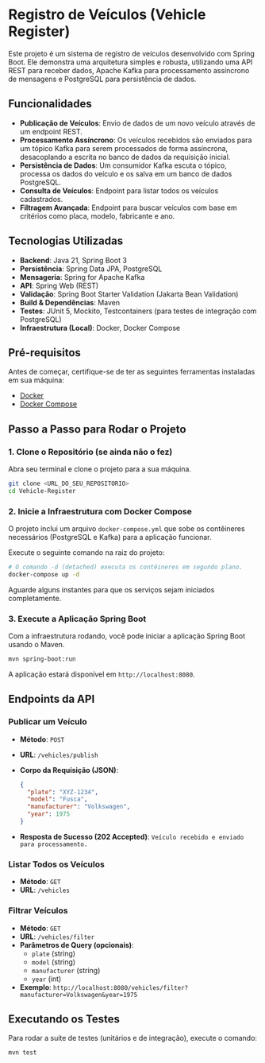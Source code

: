 # Registro de Veículos (Vehicle Register)

Este projeto é um sistema de registro de veículos desenvolvido com Spring Boot. Ele demonstra uma arquitetura simples e robusta, utilizando uma API REST para receber dados, Apache Kafka para processamento assíncrono de mensagens e PostgreSQL para persistência de dados.

## Funcionalidades

*   **Publicação de Veículos**: Envio de dados de um novo veículo através de um endpoint REST.
*   **Processamento Assíncrono**: Os veículos recebidos são enviados para um tópico Kafka para serem processados de forma assíncrona, desacoplando a escrita no banco de dados da requisição inicial.
*   **Persistência de Dados**: Um consumidor Kafka escuta o tópico, processa os dados do veículo e os salva em um banco de dados PostgreSQL.
*   **Consulta de Veículos**: Endpoint para listar todos os veículos cadastrados.
*   **Filtragem Avançada**: Endpoint para buscar veículos com base em critérios como placa, modelo, fabricante e ano.

## Tecnologias Utilizadas

*   **Backend**: Java 21, Spring Boot 3
*   **Persistência**: Spring Data JPA, PostgreSQL
*   **Mensageria**: Spring for Apache Kafka
*   **API**: Spring Web (REST)
*   **Validação**: Spring Boot Starter Validation (Jakarta Bean Validation)
*   **Build & Dependências**: Maven
*   **Testes**: JUnit 5, Mockito, Testcontainers (para testes de integração com PostgreSQL)
*   **Infraestrutura (Local)**: Docker, Docker Compose

## Pré-requisitos

Antes de começar, certifique-se de ter as seguintes ferramentas instaladas em sua máquina:

*   [Docker](https://www.docker.com/get-started)
*   [Docker Compose](https://docs.docker.com/compose/install/)

## Passo a Passo para Rodar o Projeto

### 1. Clone o Repositório (se ainda não o fez)

Abra seu terminal e clone o projeto para a sua máquina.

```bash
git clone <URL_DO_SEU_REPOSITORIO>
cd Vehicle-Register
```

### 2. Inicie a Infraestrutura com Docker Compose

O projeto inclui um arquivo `docker-compose.yml` que sobe os contêineres necessários (PostgreSQL e Kafka) para a aplicação funcionar.

Execute o seguinte comando na raiz do projeto:

```bash
# O comando -d (detached) executa os contêineres em segundo plano.
docker-compose up -d
```

Aguarde alguns instantes para que os serviços sejam iniciados completamente.

### 3. Execute a Aplicação Spring Boot

Com a infraestrutura rodando, você pode iniciar a aplicação Spring Boot usando o Maven.

```bash
mvn spring-boot:run
```

A aplicação estará disponível em `http://localhost:8080`.

## Endpoints da API

### Publicar um Veículo

*   **Método**: `POST`
*   **URL**: `/vehicles/publish`
*   **Corpo da Requisição (JSON)**:

    ```json
    {
      "plate": "XYZ-1234",
      "model": "Fusca",
      "manufacturer": "Volkswagen",
      "year": 1975
    }
    ```
*   **Resposta de Sucesso (202 Accepted)**: `Veículo recebido e enviado para processamento.`

### Listar Todos os Veículos

*   **Método**: `GET`
*   **URL**: `/vehicles`

### Filtrar Veículos

*   **Método**: `GET`
*   **URL**: `/vehicles/filter`
*   **Parâmetros de Query (opcionais)**:
    *   `plate` (string)
    *   `model` (string)
    *   `manufacturer` (string)
    *   `year` (int)
*   **Exemplo**: `http://localhost:8080/vehicles/filter?manufacturer=Volkswagen&year=1975`

## Executando os Testes

Para rodar a suíte de testes (unitários e de integração), execute o comando:

```bash
mvn test
```

